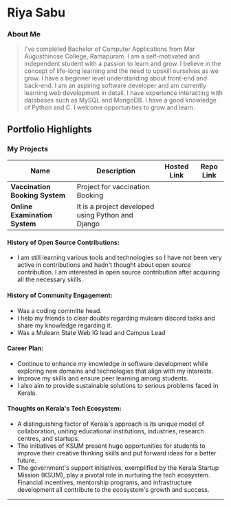 # Riya Sabu 

### About Me

> I've completed Bachelor of Computer Applications from Mar Augusthinose College, Ramapuram. I am a self-motivated and independent student with a passion to learn and grow. I believe in the concept of life-long learning and the need to upskill ourselves as we grow. I have a beginner level understanding about front-end and back-end. I am an aspiring software developer and am currently learning web development in detail. I have experience interacting with databases such as MySQL and MongoDB. I have a good knowledge of Python and C. I welcome opportunities to grow and learn.


## Portfolio Highlights

### My Projects

| Name                | Description                                                               | Hosted Link                              | Repo Link                                                      |
|---------------------|---------------------------------------------------------------------------|------------------------------------------|----------------------------------------------------------------|
| **Vaccination Booking System**  | Project for vaccination Booking                                             |    |              |
| **Online Examination System**  | It is a project developed using Python and Django 



#### History of Open Source Contributions:

- I am still learning various tools and technologies so I have not been very active in contributions and hadn't thought about open source contribution. I am interested in open source contribution after acquiring all the necessary skills.

#### History of Community Engagement:

- Was a coding committe head.
-  I help my friends to clear doubts regarding mulearn discord tasks and share my knowledge regarding it.
- Was a Mulearn State Web IG lead and Campus Lead 




#### Career Plan:

- Continue to enhance my knowledge in software development while exploring new domains and technologies that align with my interests.
- Improve my skills and ensure peer learning among students.
- I also aim to provide sustainable solutions to serious problems faced in Kerala.

#### Thoughts on Kerala's Tech Ecosystem:

- A distinguishing factor of Kerala's approach is its unique model of collaboration, uniting educational institutions, industries, research centres, and startups.
- The initiatives of KSUM present huge opportunities for students to improve their creative thinking skills and put forward ideas for a better future.
- The government's support initiatives, exemplified by the Kerala Startup Mission (KSUM), play a pivotal role in nurturing the tech ecosystem. Financial incentives, mentorship programs, and infrastructure development all contribute to the ecosystem's growth and success.



---

